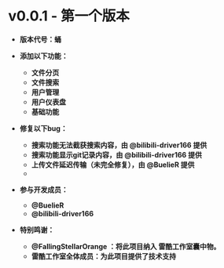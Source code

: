 # v0.0.1 - 第一个版本
* **版本代号：蛹**
* **添加以下功能：**
    * **文件分页**
    * **文件搜索**
    * **用户管理**
    * **用户仪表盘**
    * **基础功能**
    
* **修复以下bug：**
    * **搜索功能无法截获搜索内容，由 @bilibili-driver166 提供**
    * **搜索功能显示git记录内容，由 @bilibili-driver166 提供**
    * **上传文件延迟传输（未完全修复），由 @BuelieR 提供**
    *
* **参与开发成员：**
    * **@BuelieR**
    * **@bilibili-driver166**
    
* **特别鸣谢：**
    * **@FallingStellarOrange ：将此项目纳入 雷酷工作室囊中物。**
    * **雷酷工作室全体成员：为此项目提供了技术支持**
